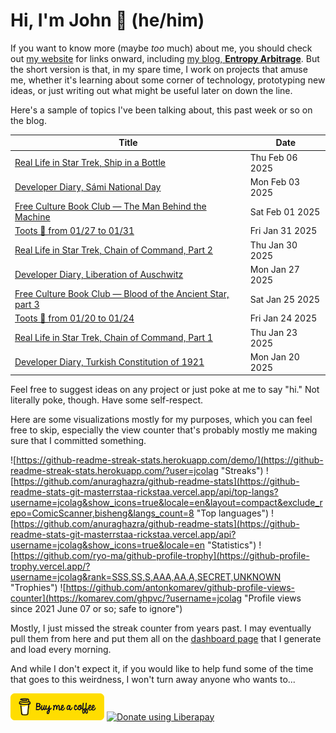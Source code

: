 # Hi, I'm John 👋 (he/him)

If you want to know more (maybe *too* much) about me, you should check out [my website](https://john.colagioia.net/) for links onward, including [my blog, **Entropy Arbitrage**](https://john.colagioia.net/blog).  But the short version is that, in my spare time, I work on projects that amuse me, whether it's learning about some corner of technology, prototyping new ideas, or just writing out what might be useful later on down the line.

Here's a sample of topics I've been talking about, this past week or so on the blog.

|Title|Date|
|-----|-------|
|[Real Life in Star Trek, Ship in a Bottle](https://john.colagioia.net/blog/2025/02/06/ship-in-bottle.html)|Thu Feb 06 2025|
|[Developer Diary, Sámi National Day](https://john.colagioia.net/blog/2025/02/03/saami.html)|Mon Feb 03 2025|
|[Free Culture Book Club — The Man Behind the Machine](https://john.colagioia.net/blog/2025/02/01/man-machine.html)|Sat Feb 01 2025|
|[Toots 🦣 from 01/27 to 01/31](https://john.colagioia.net/blog/2025/01/31/week.html)|Fri Jan 31 2025|
|[Real Life in Star Trek, Chain of Command, Part 2](https://john.colagioia.net/blog/2025/01/30/chain-command-2.html)|Thu Jan 30 2025|
|[Developer Diary, Liberation of Auschwitz](https://john.colagioia.net/blog/2025/01/27/auschwitz.html)|Mon Jan 27 2025|
|[Free Culture Book Club — Blood of the Ancient Star, part 3](https://john.colagioia.net/blog/2025/01/25/bloodstar-3.html)|Sat Jan 25 2025|
|[Toots 🦣 from 01/20 to 01/24](https://john.colagioia.net/blog/2025/01/24/week.html)|Fri Jan 24 2025|
|[Real Life in Star Trek, Chain of Command, Part 1](https://john.colagioia.net/blog/2025/01/23/chain-command-1.html)|Thu Jan 23 2025|
|[Developer Diary, Turkish Constitution of 1921](https://john.colagioia.net/blog/2025/01/20/turkiye.html)|Mon Jan 20 2025|

Feel free to suggest ideas on any project or just poke at me to say "hi." Not literally poke, though. Have some self-respect.

Here are some visualizations mostly for my purposes, which you can feel free to skip, especially the view counter that's probably mostly me making sure that I committed something.

![https://github-readme-streak-stats.herokuapp.com/demo/](https://github-readme-streak-stats.herokuapp.com/?user=jcolag "Streaks")
![https://github.com/anuraghazra/github-readme-stats](https://github-readme-stats-git-masterrstaa-rickstaa.vercel.app/api/top-langs?username=jcolag&show_icons=true&locale=en&layout=compact&exclude_repo=ComicScanner,bisheng&langs_count=8 "Top languages")
![https://github.com/anuraghazra/github-readme-stats](https://github-readme-stats-git-masterrstaa-rickstaa.vercel.app/api?username=jcolag&show_icons=true&locale=en "Statistics")
![https://github.com/ryo-ma/github-profile-trophy](https://github-profile-trophy.vercel.app/?username=jcolag&rank=SSS,SS,S,AAA,AA,A,SECRET,UNKNOWN "Trophies")
![https://github.com/antonkomarev/github-profile-views-counter](https://komarev.com/ghpvc/?username=jcolag "Profile views since 2021 June 07 or so; safe to ignore")

Mostly, I just missed the streak counter from years past.  I may eventually pull them from here and put them all on the [dashboard page](https://github.com/jcolag/dash) that I generate and load every morning.

And while I don't expect it, if you would like to help fund some of the time that goes to this weirdness, I won't turn away anyone who wants to...

[<img src="images/default-yellow.png" alt="Buy Me a Coffee" width="150px"/>](https://www.buymeacoffee.com/jcolag)
<a href="https://liberapay.com/jcolag/donate"><img alt="Donate using Liberapay" src="https://liberapay.com/assets/widgets/donate.svg"></a>
